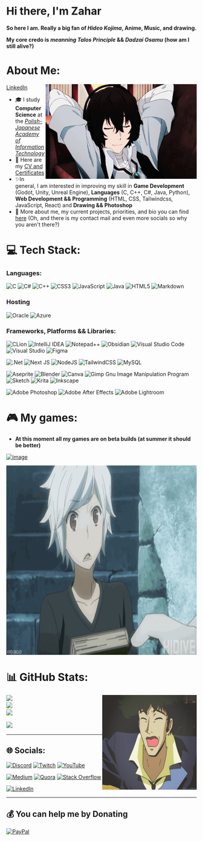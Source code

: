 #  Hi there, I'm Zahar
**So here I am. Really a big fan of _Hideo Kojima_, Anime, Music, and drawing.**

**My core credo is _meanning Talos Principle_ && _Dadzai Osamu_ (how am I still alive?)**
#  About Me:

<img align="right" width=400px height=250px alt="1" src="https://github.com/Z01berg/Z01berg/blob/main/GIF/Dazai.gif"/>

[LinkedIn](www.linkedin.com/in/▓zahar-zubyk▓)

- 🎓 I study **Computer Science** at the [*Polish-Japanese Academy of Information Technology*](https://pja.edu.pl/en/)
- 📝 Here are my [CV and Certificates](https://github.com/Z01berg/Z01berg/tree/main/CV%20%26%26%20CERTIFICATES)
- ✨In general, I am interested in improving my skill in **Game Development** (Godot, Unity, Unreal Engine), **Languages** (C, C++, C#, Java, Python), **Web Development && Programming** (HTML, CSS, Tailwindcss, JavaScript, React) and **Drawing && Photoshop**
- 🔑 More about me, my current projects, priorities, and bio you can find [here](https://z01berg.github.io/) (Oh, and there is my contact mail and even more socials so why you aren't there?)


# 💻 Tech Stack:
### Languages:
![C](https://img.shields.io/badge/c-%2300599C.svg?style=for-the-badge&logo=c&logoColor=white) ![C#](https://img.shields.io/badge/c%23-%23239120.svg?style=for-the-badge&logo=c-sharp&logoColor=white) ![C++](https://img.shields.io/badge/c++-%2300599C.svg?style=for-the-badge&logo=c%2B%2B&logoColor=white) ![CSS3](https://img.shields.io/badge/css3-%231572B6.svg?style=for-the-badge&logo=css3&logoColor=white) ![JavaScript](https://img.shields.io/badge/javascript-%23323330.svg?style=for-the-badge&logo=javascript&logoColor=%23F7DF1E) ![Java](https://img.shields.io/badge/java-%23ED8B00.svg?style=for-the-badge&logo=java&logoColor=white) ![HTML5](https://img.shields.io/badge/html5-%23E34F26.svg?style=for-the-badge&logo=html5&logoColor=white) ![Markdown](https://img.shields.io/badge/markdown-%23000000.svg?style=for-the-badge&logo=markdown&logoColor=white)

### Hosting
![Oracle](https://img.shields.io/badge/Oracle-F80000?style=for-the-badge&logo=oracle&logoColor=white) ![Azure](https://img.shields.io/badge/azure-%230072C6.svg?style=for-the-badge&logo=azure-devops&logoColor=white) 

### Frameworks, Platforms && Libraries:
![CLion](https://img.shields.io/badge/CLion-black?style=for-the-badge&logo=clion&logoColor=white) ![IntelliJ IDEA](https://img.shields.io/badge/IntelliJIDEA-000000.svg?style=for-the-badge&logo=intellij-idea&logoColor=white) ![Notepad++](https://img.shields.io/badge/Notepad++-90E59A.svg?style=for-the-badge&logo=notepad%2b%2b&logoColor=black) ![Obsidian](https://img.shields.io/badge/Obsidian-%23483699.svg?style=for-the-badge&logo=obsidian&logoColor=white) ![Visual Studio Code](https://img.shields.io/badge/Visual%20Studio%20Code-0078d7.svg?style=for-the-badge&logo=visual-studio-code&logoColor=white) ![Visual Studio](https://img.shields.io/badge/Visual%20Studio-5C2D91.svg?style=for-the-badge&logo=visual-studio&logoColor=white) ![Figma](https://img.shields.io/badge/figma-%23F24E1E.svg?style=for-the-badge&logo=figma&logoColor=white)

![.Net](https://img.shields.io/badge/.NET-5C2D91?style=for-the-badge&logo=.net&logoColor=white) ![Next JS](https://img.shields.io/badge/Next-black?style=for-the-badge&logo=next.js&logoColor=white) ![NodeJS](https://img.shields.io/badge/node.js-6DA55F?style=for-the-badge&logo=node.js&logoColor=white) ![TailwindCSS](https://img.shields.io/badge/tailwindcss-%2338B2AC.svg?style=for-the-badge&logo=tailwind-css&logoColor=white) ![MySQL](https://img.shields.io/badge/mysql-%2300f.svg?style=for-the-badge&logo=mysql&logoColor=white) 

![Aseprite](https://img.shields.io/badge/Aseprite-FFFFFF?style=for-the-badge&logo=Aseprite&logoColor=#7D929E) ![Blender](https://img.shields.io/badge/blender-%23F5792A.svg?style=for-the-badge&logo=blender&logoColor=white) ![Canva](https://img.shields.io/badge/Canva-%2300C4CC.svg?style=for-the-badge&logo=Canva&logoColor=white) 	 ![Gimp Gnu Image Manipulation Program](https://img.shields.io/badge/Gimp-657D8B?style=for-the-badge&logo=gimp&logoColor=FFFFFF) ![Sketch](https://img.shields.io/badge/Sketch-FFB387?style=for-the-badge&logo=sketch&logoColor=black) ![Krita](https://img.shields.io/badge/Krita-203759?style=for-the-badge&logo=krita&logoColor=EEF37B) ![Inkscape](https://img.shields.io/badge/Inkscape-e0e0e0?style=for-the-badge&logo=inkscape&logoColor=080A13) 

![Adobe Photoshop](https://img.shields.io/badge/adobephotoshop-%2331A8FF.svg?style=for-the-badge&logo=adobephotoshop&logoColor=white) ![Adobe After Effects](https://img.shields.io/badge/Adobe%20After%20Effects-9999FF.svg?style=for-the-badge&logo=Adobe%20After%20Effects&logoColor=white) ![Adobe Lightroom](https://img.shields.io/badge/Adobe%20Lightroom-31A8FF.svg?style=for-the-badge&logo=Adobe%20Lightroom&logoColor=white)

# 🎮 My games:
- **At this moment all my games are on beta builds (at summer it should be better)**

[![image](https://img.shields.io/badge/Itch.io-FA5C5C?style=for-the-badge&logo=itchdotio&logoColor=white)](https://z01berg.itch.io/)

<img align="center" width=1000px height=500px alt="2" src="https://github.com/Z01berg/Z01berg/blob/main/GIF/Bell.gif"/>

# 📊 GitHub Stats:
<img align="right" width=250px height=250px alt="3" src="https://github.com/Z01berg/Z01berg/blob/main/GIF/Cowboy.gif"/>

![](https://github-readme-stats.vercel.app/api?username=Z01berg&theme=highcontrast&hide_border=false&include_all_commits=true&count_private=true)<br/>
![](https://github-readme-streak-stats.herokuapp.com/?user=Z01berg&theme=highcontrast&hide_border=false)<br/>
![](https://github-readme-stats.vercel.app/api/top-langs/?username=Z01berg&theme=highcontrast&hide_border=false&include_all_commits=true&count_private=true&layout=compact)

[![](https://visitcount.itsvg.in/api?id=Z01berg&icon=0&color=7)](https://visitcount.itsvg.in)


---

## 🌐 Socials:
[![Discord](https://img.shields.io/badge/Discord-%237289DA.svg?logo=discord&logoColor=white)](https://discord.gg/efxTDQBYxj) [![Twitch](https://img.shields.io/badge/Twitch-%239146FF.svg?logo=Twitch&logoColor=white)](https://twitch.tv/https://www.twitch.tv/mr_zo1berg) [![YouTube](https://img.shields.io/badge/YouTube-%23FF0000.svg?logo=YouTube&logoColor=white)](https://www.youtube.com/channel/UCGBMavEcLrYhjPzhOvSPKiw) 

 [![Medium](https://img.shields.io/badge/Medium-12100E?logo=medium&logoColor=white)](https://medium.com/@https://medium.com/@zaharzubik) [![Quora](https://img.shields.io/badge/Quora-%23B92B27.svg?logo=Quora&logoColor=white)](https://quora.com/profile/https://www.quora.com/profile/Mr-Zoiberg) [![Stack Overflow](https://img.shields.io/badge/-Stackoverflow-FE7A16?logo=stack-overflow&logoColor=white)](https://stackoverflow.com/users/https://stackoverflow.com/users/18260657/mr-zoiberg) 
 
 [![LinkedIn](https://img.shields.io/badge/LinkedIn-%230077B5.svg?logo=linkedin&logoColor=white)](https://www.linkedin.com/in/%E2%96%93zahar-zubyk%E2%96%93/)
 
---

  ## 💰 You can help me by Donating
  [![PayPal](https://img.shields.io/badge/PayPal-00457C?style=for-the-badge&logo=paypal&logoColor=white)](https://www.paypal.com/donate/?hosted_button_id=9W3VSBNFQZVU6) 

 
